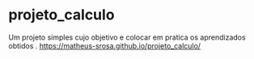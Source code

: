 # projeto_calculo
Um projeto simples cujo objetivo e colocar em pratica os aprendizados obtidos .
https://matheus-srosa.github.io/projeto_calculo/
